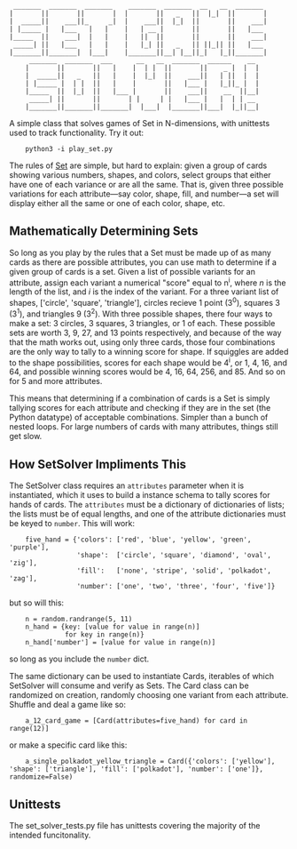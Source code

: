 ```
 _______  _______  _______    _______  _______  __   __  _______ 
|       ||       ||       |  |       ||   _   ||  |_|  ||       |
|  _____||    ___||_     _|  |    ___||  |_|  ||       ||    ___|
| |_____ |   |___   |   |    |   | __ |       ||       ||   |___ 
|_____  ||    ___|  |   |    |   ||  ||       ||       ||    ___|
 _____| ||   |___   |   |    |   |_| ||   _   || ||_|| ||   |___ 
|_______||_______|  |___|    |_______||__| |__||_|   |_||_______|
     _______  _______  ___      __   __  _______  ______    __   
    |       ||       ||   |    |  | |  ||       ||    _ |  |  |  
    |  _____||   _   ||   |    |  |_|  ||    ___||   | ||  |  |  
    | |_____ |  | |  ||   |    |       ||   |___ |   |_||_ |  |  
    |_____  ||  |_|  ||   |___ |       ||    ___||    __  ||__|  
     _____| ||       ||       | |     | |   |___ |   |  | | __   
    |_______||_______||_______|  |___|  |_______||___|  |_||__|  
```
A simple class that solves games of Set in N-dimensions, with unittests used to track functionality. Try it out:

```
    python3 -i play_set.py
```

The rules of [Set](https://en.wikipedia.org/wiki/Set_(game)) are simple, but hard to explain: given a group of cards showing various numbers, shapes, and colors, select groups that either have one of each variance or are all the same. That is, given three possible variations for each attribute&mdash;say color, shape, fill, and number&mdash;a set will display either all the same or one of each color, shape, etc.

## Mathematically Determining Sets

So long as you play by the rules that a Set must be made up of as many cards as there are possible attributes, you can use math to determine if a given group of cards is a set. Given a list of possible variants for an attribute, assign each variant a numerical "score" equal to n<sup>i</sup>, where _n_ is the length of the list, and _i_ is the index of the variant. For a three variant list of shapes, ['circle', 'square', 'triangle'], circles recieve 1 point (3<sup>0</sup>), squares 3 (3<sup>1</sup>), and triangles 9 (3<sup>2</sup>). With three possible shapes, there four ways to make a set: 3 circles, 3 squares, 3 triangles, or 1 of each. These possible sets are worth 3, 9, 27, and 13 points respectively, and because of the way that the math works out, using only three cards, those four combinations are the only way to tally to a winning score for shape. If squiggles are added to the shape possibilities, scores for each shape would be 4<sup>i</sup>, or 1, 4, 16, and 64, and possible winning scores would be 4, 16, 64, 256, and 85. And so on for 5 and more attributes.

This means that determining if a combination of cards is a Set is simply tallying scores for each attribute and checking if they are in the set (the Python datatype) of acceptable combinations. Simpler than a bunch of nested loops. For large numbers of cards with many attributes, things still get slow.

## How SetSolver Impliments This

The SetSolver class requires an `attributes` parameter when it is instantiated, which it uses to build a instance schema to tally scores for hands of cards. The `attributes` must be a dictionary of dictionaries of lists; the lists must be of equal lengths, and one of the attribute dictionaries must be keyed to `number`. This will work:
```
    five_hand = {'colors': ['red', 'blue', 'yellow', 'green', 'purple'],
                 'shape':  ['circle', 'square', 'diamond', 'oval', 'zig'],
                 'fill':   ['none', 'stripe', 'solid', 'polkadot', 'zag'],
                 'number': ['one', 'two', 'three', 'four', 'five']}
```
but so will this:
```
    n = random.randrange(5, 11)
    n_hand = {key: [value for value in range(n)]
              for key in range(n)}
    n_hand['number'] = [value for value in range(n)]
```
so long as you include the `number` dict.

The same dictionary can be used to instantiate Cards, iterables of which SetSolver will consume and verify as Sets. The Card class can be randomized on creation, randomly choosing one variant from each attribute. Shuffle and deal a game like so:
```
    a_12_card_game = [Card(attributes=five_hand) for card in range(12)]  
```
or make a specific card like this:
```
    a_single_polkadot_yellow_triangle = Card({'colors': ['yellow'], 'shape': ['triangle'], 'fill': ['polkadot'], 'number': ['one']}, randomize=False)
```


## Unittests

The set_solver_tests.py file has unittests covering the majority of the intended funcitonality. 

